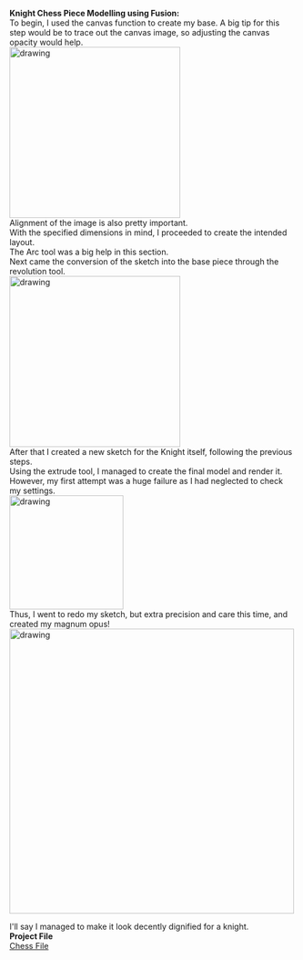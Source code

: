 **Knight Chess Piece Modelling using Fusion:**
<br>
To begin, I used the canvas function to create my base. A big tip for this step would be to trace out the canvas image, so adjusting the canvas opacity would help.
<br>
<img src="https://cdn.discordapp.com/attachments/667962453283569666/713161914687029308/Capture6.PNG" alt="drawing" width="300"/>
<br>
Alignment of the image is also pretty important.
<br>
With the specified dimensions in mind, I proceeded to create the intended layout.
<br>
The Arc tool  was a big help in this section.
<br>
Next came the conversion of the sketch into the base piece through the revolution tool.
<br>
<img src="https://cdn.discordapp.com/attachments/667962453283569666/713161931695063120/Capture67.PNG" alt="drawing" width="300"/>
<br>
After that I created a new sketch for the  Knight itself, following the previous steps.
<br>
Using the extrude tool, I managed to create the final model and render it.
<br>
However, my first attempt was a huge failure as I had neglected to check my settings.
<br>
<img src="https://cdn.discordapp.com/attachments/473050183131856896/713159278545862686/Capture69.PNG" alt="drawing" width="200"/>
<br>
Thus, I went to redo my sketch, but extra precision and care this time, and created my magnum opus!
<br>
<img src="https://cdn.discordapp.com/attachments/473050183131856896/713159330609758308/finale.PNG" alt="drawing" width="500"/>


I'll say I managed to make it look decently dignified for a knight.
<br>
**Project File**
<br>
<a href="3d/k.f3d"> Chess File</a>
